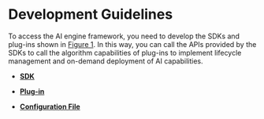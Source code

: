 # Development Guidelines<a name="EN-US_TOPIC_0000001090475723"></a>

To access the AI engine framework, you need to develop the SDKs and plug-ins shown in  [Figure 1](subsys-aiframework-guide.md#fig143186187187). In this way, you can call the APIs provided by the SDKs to call the algorithm capabilities of plug-ins to implement lifecycle management and on-demand deployment of AI capabilities.

-   **[SDK](subsys-aiframework-devguide-sdk.md)**  

-   **[Plug-in](subsys-aiframework-devguide-plugin.md)**  

-   **[Configuration File](subsys-aiframework-devguide-conf.md)**  


